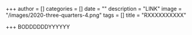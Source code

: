+++
author = []
categories = []
date = ""
description = "LINK"
image = "/images/2020-three-quarters-4.png"
tags = []
title = "RXXXXXXXXXX"

+++
BODDDDDDYYYYYY